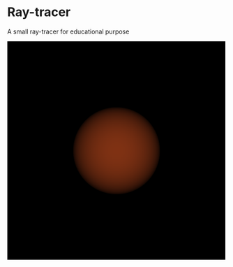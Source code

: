 # Ray-tracer
A small ray-tracer for educational purpose

![alt text](https://github.com/ChinksofLight/Ray-tracer/blob/master/image.png)
